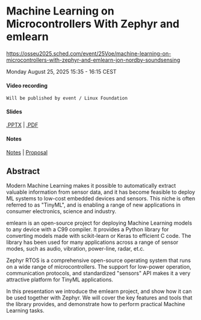 
# Machine Learning on Microcontrollers With Zephyr and emlearn

https://osseu2025.sched.com/event/25Voe/machine-learning-on-microcontrollers-with-zephyr-and-emlearn-jon-nordby-soundsensing

Monday August 25, 2025 15:35 - 16:15 CEST

#### Video recording

```Will be published by event / Linux Foundation```

#### Slides
[.PPTX](<Machine Learning for Microcontrollers With Zephyr and emlearn.pptx>)
| [.PDF](<Machine Learning for Microcontrollers With Zephyr and emlearn.pdf>)

#### Notes
[Notes](./notes.md) | [Proposal](./proposal.md)


## Abstract

Modern Machine Learning makes it possible to automatically extract valuable information from sensor data,
and it has become feasible to deploy ML systems to low-cost embedded devices and sensors.
This niche is often referred to as "TinyML", and is enabling a range of new applications in consumer electronics, science and industry.

emlearn is an open-source project for deploying Machine Learning models to any device with a C99 compiler.
It provides a Python library for converting models made with scikit-learn or Keras to efficient C code.
The library has been used for many applications across a range of sensor modes,
such as audio, vibration, power-line, radar, et.c.

Zephyr RTOS is a comprehensive open-source operating system that runs on a wide range of microcontrollers.
The support for low-power operation, communication protocols,
and standardized "sensors" API makes it a very attractive platform for TinyML applications.

In this presentation we introduce the emlearn project, and show how it can be used together with Zephyr.
We will cover the key features and tools that the library provides,
and demonstrate how to perform practical Machine Learning tasks.
